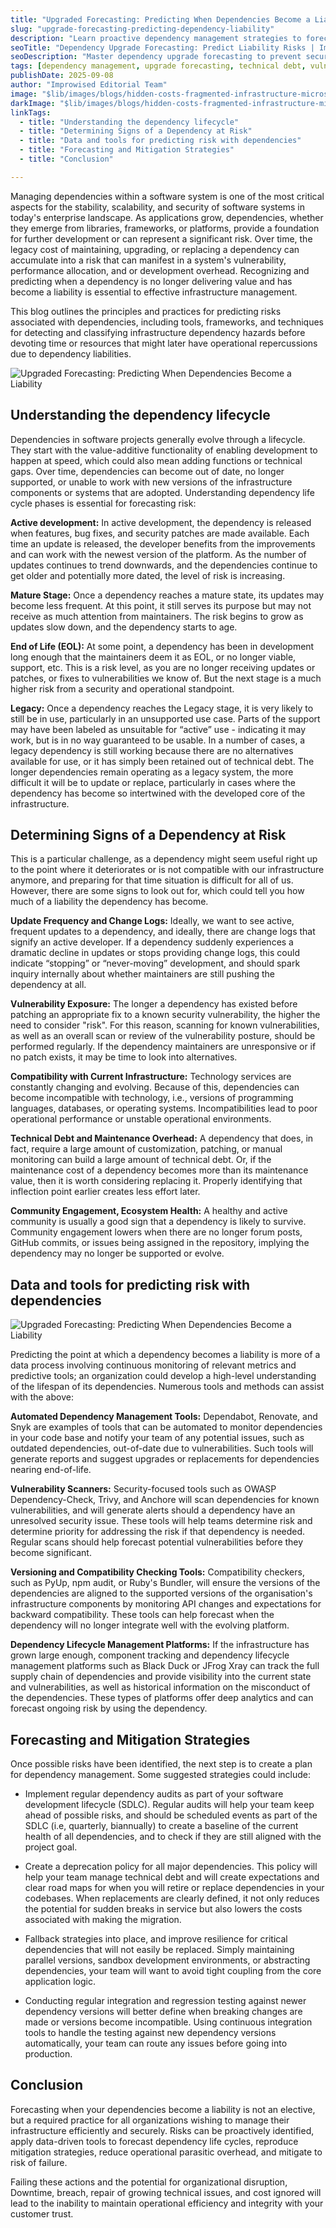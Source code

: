 ```yaml
---
title: "Upgraded Forecasting: Predicting When Dependencies Become a Liability"
slug: "upgrade-forecasting-predicting-dependency-liability"
description: "Learn proactive dependency management strategies to forecast upgrade timelines, prevent security vulnerabilities, and maintain system stability before dependencies become critical liabilities."
seoTitle: "Dependency Upgrade Forecasting: Predict Liability Risks | Improwised"
seoDescription: "Master dependency upgrade forecasting to prevent security risks & system failures. Proactive strategies for managing technical debt and vulnerability timelines. | Improwised"
tags: [dependency management, upgrade forecasting, technical debt, vulnerability management, software dependencies, security risks, system maintenance, DevOps, software lifecycle, dependency tracking]
publishDate: 2025-09-08
author: "Improwised Editorial Team" 
image: "$lib/images/blogs/hidden-costs-fragmented-infrastructure-microservices-head-light.svg"
darkImage: "$lib/images/blogs/hidden-costs-fragmented-infrastructure-microservices-head-dark.png"
linkTags: 
  - title: "Understanding the dependency lifecycle" 
  - title: "Determining Signs of a Dependency at Risk"
  - title: "Data and tools for predicting risk with dependencies"
  - title: "Forecasting and Mitigation Strategies"
  - title: "Conclusion"

---
```


Managing dependencies within a software system is one of the most critical aspects for the stability, scalability, and security of software systems in today's enterprise landscape. As applications grow, dependencies, whether they emerge from libraries, frameworks, or platforms, provide a foundation for further development or can represent a significant risk. Over time, the legacy cost of maintaining, upgrading, or replacing a dependency can accumulate into a risk that can manifest in a system's vulnerability, performance allocation, and or development overhead. Recognizing and predicting when a dependency is no longer delivering value and has become a liability is essential to effective infrastructure management.

This blog outlines the principles and practices for predicting risks associated with dependencies, including tools, frameworks, and techniques for detecting and classifying infrastructure dependency hazards before devoting time or resources that might later have operational repercussions due to dependency liabilities.

![Upgraded Forecasting: Predicting When Dependencies Become a Liability]($lib/images/blogs/upgrade-forecasting-predicting-dependency-liability-body-1.svg)

## Understanding the dependency lifecycle

Dependencies in software projects generally evolve through a lifecycle. They start with the value-additive functionality of enabling development to happen at speed, which could also mean adding functions or technical gaps. Over time, dependencies can become out of date, no longer supported, or unable to work with new versions of the infrastructure components or systems that are adopted. Understanding dependency life cycle phases is essential for forecasting risk:

**Active development:** In active development, the dependency is released when features, bug fixes, and security patches are made available. Each time an update is released, the developer benefits from the improvements and can work with the newest version of the platform. As the number of updates continues to trend downwards, and the dependencies continue to get older and potentially more dated, the level of risk is increasing.

**Mature Stage:** Once a dependency reaches a mature state, its updates may become less frequent. At this point, it still serves its purpose but may not receive as much attention from maintainers. The risk begins to grow as updates slow down, and the dependency starts to age.

**End of Life (EOL):** At some point, a dependency has been in development long enough that the maintainers deem it as EOL, or no longer viable, support, etc. This is a risk level, as you are no longer receiving updates or patches, or fixes to vulnerabilities we know of. But the next stage is a much higher risk from a security and operational standpoint.

**Legacy:** Once a dependency reaches the Legacy stage, it is very likely to still be in use, particularly in an unsupported use case. Parts of the support may have been labeled as unsuitable for “active” use  -  indicating it may work, but is in no way guaranteed to be usable. In a number of cases, a legacy dependency is still working because there are no alternatives available for use, or it has simply been retained out of technical debt. The longer dependencies remain operating as a legacy system, the more difficult it will be to update or replace, particularly in cases where the dependency has become so intertwined with the developed core of the infrastructure.

## Determining Signs of a Dependency at Risk

This is a particular challenge, as a dependency might seem useful right up to the point where it deteriorates or is not compatible with our infrastructure anymore, and preparing for that time situation is difficult for all of us. However, there are some signs to look out for, which could tell you how much of a liability the dependency has become.

**Update Frequency and Change Logs:** Ideally, we want to see active, frequent updates to a dependency, and ideally, there are change logs that signify an active developer. If a dependency suddenly experiences a dramatic decline in updates or stops providing change logs, this could indicate “stopping” or “never-moving” development, and should spark inquiry internally about whether maintainers are still pushing the dependency at all.

**Vulnerability Exposure:** The longer a dependency has existed before patching an appropriate fix to a known security vulnerability, the higher the need to consider "risk". For this reason, scanning for known vulnerabilities, as well as an overall scan or review of the vulnerability posture, should be performed regularly. If the dependency maintainers are unresponsive or if no patch exists, it may be time to look into alternatives.

**Compatibility with Current Infrastructure:** Technology services are constantly changing and evolving. Because of this, dependencies can become incompatible with technology, i.e., versions of programming languages, databases, or operating systems. Incompatibilities lead to poor operational performance or unstable operational environments.

**Technical Debt and Maintenance Overhead:** A dependency that does, in fact, require a large amount of customization, patching, or manual monitoring can build a large amount of technical debt. Or, if the maintenance cost of a dependency becomes more than its maintenance value, then it is worth considering replacing it. Properly identifying that inflection point earlier creates less effort later.

**Community Engagement, Ecosystem Health:** A healthy and active community is usually a good sign that a dependency is likely to survive. Community engagement lowers when there are no longer forum posts, GitHub commits, or issues being assigned in the repository, implying the dependency may no longer be supported or evolve.

## Data and tools for predicting risk with dependencies

![Upgraded Forecasting: Predicting When Dependencies Become a Liability]($lib/images/blogs/upgrade-forecasting-predicting-dependency-liability-body-2.svg)

Predicting the point at which a dependency becomes a liability is more of a data process involving continuous monitoring of relevant metrics and predictive tools; an organization could develop a high-level understanding of the lifespan of its dependencies. Numerous tools and methods can assist with the above:

**Automated Dependency Management Tools:**
Dependabot, Renovate, and Snyk are examples of tools that can be automated to monitor dependencies in your code base and notify your team of any potential issues, such as outdated dependencies, out-of-date due to vulnerabilities. Such tools will generate reports and suggest upgrades or replacements for dependencies nearing end-of-life.

**Vulnerability Scanners:**
Security-focused tools such as OWASP Dependency-Check, Trivy, and Anchore will scan dependencies for known vulnerabilities, and will generate alerts should a dependency have an unresolved security issue. These tools will help teams determine risk and determine priority for addressing the risk if that dependency is needed. Regular scans should help forecast potential vulnerabilities before they become significant.

**Versioning and Compatibility Checking Tools:**
Compatibility checkers, such as PyUp, npm audit, or Ruby's Bundler, will ensure the versions of the dependencies are aligned to the supported versions of the organisation's infrastructure components by monitoring API changes and expectations for backward compatibility. These tools can help forecast when the dependency will no longer integrate well with the evolving platform.

**Dependency Lifecycle Management Platforms:**
If the infrastructure has grown large enough, component tracking and dependency lifecycle management platforms such as Black Duck or JFrog Xray can track the full supply chain of dependencies and provide visibility into the current state and vulnerabilities, as well as historical information on the misconduct of the dependencies. These types of platforms offer deep analytics and can forecast ongoing risk by using the dependency.

## Forecasting and Mitigation Strategies

Once possible risks have been identified, the next step is to create a plan for dependency management. Some suggested strategies could include:

- Implement regular dependency audits as part of your software development lifecycle (SDLC). Regular audits will help your team keep ahead of possible risks, and should be scheduled events as part of the SDLC (i.e, quarterly, biannually) to create a baseline of the current health of all dependencies, and to check if they are still aligned with the project goal.

- Create a deprecation policy for all major dependencies. This policy will help your team manage technical debt and will create expectations and clear road maps for when you will retire or replace dependencies in your codebases. When replacements are clearly defined, it not only reduces the potential for sudden breaks in service but also lowers the costs associated with making the migration.

- Fallback strategies into place, and improve resilience for critical dependencies that will not easily be replaced. Simply maintaining parallel versions, sandbox development environments, or abstracting dependencies, your team will want to avoid tight coupling from the core application logic.

- Conducting regular integration and regression testing against newer dependency versions will better define when breaking changes are made or versions become incompatible. Using continuous integration tools to handle the testing against new dependency versions automatically, your team can route any issues before going into production.

## Conclusion

Forecasting when your dependencies become a liability is not an elective, but a required practice for all organizations wishing to manage their infrastructure efficiently and securely. Risks can be proactively identified, apply data-driven tools to forecast dependency life cycles, reproduce mitigation strategies, reduce operational parasitic overhead, and mitigate to risk of failure.

Failing these actions and the potential for organizational disruption, Downtime, breach, repair of growing technical issues, and cost ignored will lead to the inability to maintain operational efficiency and integrity with your customer trust.

